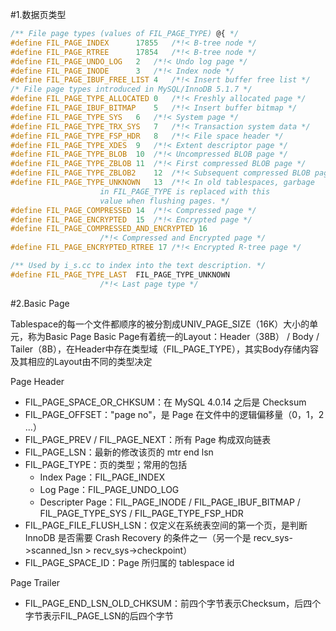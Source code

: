 #1.数据页类型

```cpp
/** File page types (values of FIL_PAGE_TYPE) @{ */
#define FIL_PAGE_INDEX		17855	/*!< B-tree node */
#define FIL_PAGE_RTREE		17854	/*!< B-tree node */
#define FIL_PAGE_UNDO_LOG	2	/*!< Undo log page */
#define FIL_PAGE_INODE		3	/*!< Index node */
#define FIL_PAGE_IBUF_FREE_LIST	4	/*!< Insert buffer free list */
/* File page types introduced in MySQL/InnoDB 5.1.7 */
#define FIL_PAGE_TYPE_ALLOCATED	0	/*!< Freshly allocated page */
#define FIL_PAGE_IBUF_BITMAP	5	/*!< Insert buffer bitmap */
#define FIL_PAGE_TYPE_SYS	6	/*!< System page */
#define FIL_PAGE_TYPE_TRX_SYS	7	/*!< Transaction system data */
#define FIL_PAGE_TYPE_FSP_HDR	8	/*!< File space header */
#define FIL_PAGE_TYPE_XDES	9	/*!< Extent descriptor page */
#define FIL_PAGE_TYPE_BLOB	10	/*!< Uncompressed BLOB page */
#define FIL_PAGE_TYPE_ZBLOB	11	/*!< First compressed BLOB page */
#define FIL_PAGE_TYPE_ZBLOB2	12	/*!< Subsequent compressed BLOB page */
#define FIL_PAGE_TYPE_UNKNOWN	13	/*!< In old tablespaces, garbage
					in FIL_PAGE_TYPE is replaced with this
					value when flushing pages. */
#define FIL_PAGE_COMPRESSED	14	/*!< Compressed page */
#define FIL_PAGE_ENCRYPTED	15	/*!< Encrypted page */
#define FIL_PAGE_COMPRESSED_AND_ENCRYPTED 16
					/*!< Compressed and Encrypted page */
#define FIL_PAGE_ENCRYPTED_RTREE 17	/*!< Encrypted R-tree page */

/** Used by i_s.cc to index into the text description. */
#define FIL_PAGE_TYPE_LAST	FIL_PAGE_TYPE_UNKNOWN
					/*!< Last page type */
```
#2.Basic Page

Tablespace的每一个文件都顺序的被分割成UNIV_PAGE_SIZE（16K）大小的单元，称为Basic Page
Basic Page有着统一的Layout：Header（38B） / Body / Tailer（8B），在Header中存在类型域（FIL_PAGE_TYPE），其实Body存储内容及其相应的Layout由不同的类型决定


Page Header
* FIL_PAGE_SPACE_OR_CHKSUM：在 MySQL 4.0.14 之后是 Checksum
* FIL_PAGE_OFFSET："page no"，是 Page 在文件中的逻辑偏移量（0，1，2 ...）
* FIL_PAGE_PREV / FIL_PAGE_NEXT：所有 Page 构成双向链表
* FIL_PAGE_LSN：最新的修改该页的 mtr end lsn
* FIL_PAGE_TYPE：页的类型；常用的包括
    * Index Page：FIL_PAGE_INDEX 
    * Log Page：FIL_PAGE_UNDO_LOG
    * Descripter Page：FIL_PAGE_INODE / FIL_PAGE_IBUF_BITMAP / FIL_PAGE_TYPE_SYS / FIL_PAGE_TYPE_FSP_HDR
* FIL_PAGE_FILE_FLUSH_LSN：仅定义在系统表空间的第一个页，是判断 InnoDB 是否需要 Crash Recovery 的条件之一（另一个是 recv_sys->scanned_lsn > recv_sys→checkpoint）
* FIL_PAGE_SPACE_ID：Page 所归属的 tablespace id

Page Trailer
* FIL_PAGE_END_LSN_OLD_CHKSUM：前四个字节表示Checksum，后四个字节表示FIL_PAGE_LSN的后四个字节




